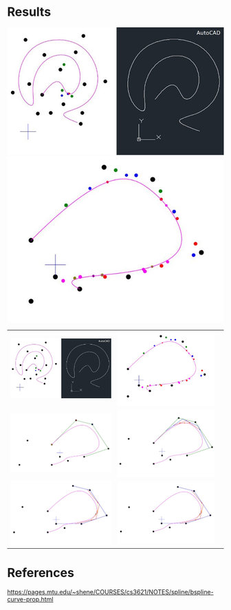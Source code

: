 # Results
![Screenshot](test1.JPG)
![Screenshot](test2.JPG)

|   |   |   |
|---|---|---|
|![Screenshot](test1.JPG)   |![Screenshot](test2.JPG)   |  
|![Screenshot](40.JPG)   |![Screenshot](41.JPG)   | 
|![Screenshot](42.JPG)   |![Screenshot](42.JPG)   |

# References
https://pages.mtu.edu/~shene/COURSES/cs3621/NOTES/spline/bspline-curve-prop.html <br>
